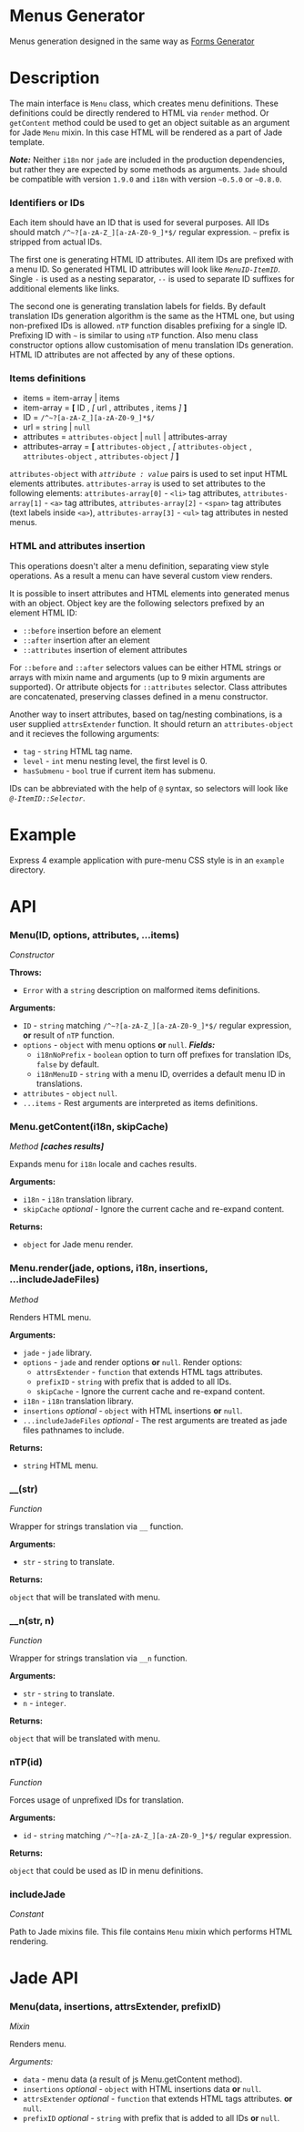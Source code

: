 
# Menus Generator

Menus generation designed in the same way as
[Forms Generator](https://github.com/an-sh/forms-generator)


# Description

The main interface is `Menu` class, which creates menu
definitions. These definitions could be directly rendered to HTML via
`render` method. Or `getContent` method could be used to get an object
suitable as an argument for Jade `Menu` mixin. In this case HTML will
be rendered as a part of Jade template.

___Note:___ Neither `i18n` nor `jade` are included in the production
dependencies, but rather they are expected by some methods as
arguments. `Jade` should be compatible with version `1.9.0` and `i18n`
with version `~0.5.0` or `~0.8.0`.

### Identifiers or IDs

Each item should have an ID that is used for several purposes. All IDs
should match `/^~?[a-zA-Z_][a-zA-Z0-9_]*$/` regular expression. `~`
prefix is stripped from actual IDs.

The first one is generating HTML ID attributes. All item IDs are
prefixed with a menu ID. So generated HTML ID attributes will look
like _`MenuID-ItemID`_. Single `-` is used as a nesting separator,
`--` is used to separate ID suffixes for additional elements like
links.

The second one is generating translation labels for fields. By default
translation IDs generation algorithm is the same as the HTML one, but
using non-prefixed IDs is allowed. `nTP` function disables prefixing
for a single ID. Prefixing ID with `~` is similar to using `nTP`
function. Also menu class constructor options allow customisation of
menu translation IDs generation. HTML ID attributes are not affected
by any of these options.

### Items definitions

- items = item-array | items
- item-array = __[__ ID , _[_ url , attributes , items _]_ __]__
- ID = `/^~?[a-zA-Z_][a-zA-Z0-9_]*$/`
- url = `string` | `null`
- attributes = `attributes-object` | `null` | attributes-array
- attributes-array =
  __[__ `attributes-object` , _[_ `attributes-object` , `attributes-object` , `attributes-object` _]_
  __]__

`attributes-object` with _`attribute : value`_ pairs is used to set
input HTML elements attributes. `attributes-array` is used to set
attributes to the following elements: `attributes-array[0]` - `<li>`
tag attributes, `attributes-array[1]` - `<a>` tag attributes,
`attributes-array[2]` - `<span>` tag attributes (text labels inside
`<a>`), `attributes-array[3]` - `<ul>` tag attributes in nested menus.

### HTML and attributes insertion

This operations doesn't alter a menu definition, separating view style
operations. As a result a menu can have several custom view renders.

It is possible to insert attributes and HTML elements into generated
menus with an object. Object key are the following selectors prefixed
by an element HTML ID:

- `::before` insertion before an element
- `::after` insertion after an element
- `::attributes` insertion of element attributes

For `::before` and `::after` selectors values can be either HTML
strings or arrays with mixin name and arguments (up to 9 mixin
arguments are supported). Or attribute objects for `::attributes`
selector. Class attributes are concatenated, preserving classes
defined in a menu constructor.

Another way to insert attributes, based on tag/nesting combinations,
is a user supplied `attrsExtender` function. It should return an
`attributes-object` and it recieves the following arguments:

- `tag` - `string` HTML tag name.
- `level` - `int` menu nesting level, the first level is 0.
- `hasSubmenu` - `bool` true if current item has submenu.

IDs can be abbreviated with the help of `@` syntax, so selectors will
look like _`@-ItemID::Selector`_.




# Example

Express 4 example application with pure-menu CSS style is in an
`example` directory.




# API


### Menu(ID, options, attributes, ...items)

_Constructor_

__Throws:__

- `Error` with a `string` description on malformed items definitions.

__Arguments:__

- `ID` - `string` matching `/^~?[a-zA-Z_][a-zA-Z0-9_]*$/` regular
expression, __or__ result of `nTP` function.
- `options` - `object` with menu options __or__ `null`. ___Fields:___
  - `i18nNoPrefix` - `boolean` option to turn off prefixes for
  translation IDs, `false` by default.
  - `i18nMenuID` - `string` with a menu ID, overrides a default menu
  ID in translations.
- `attributes` - `object`  `null`.
- `...items` - Rest arguments are interpreted as items definitions.


### Menu.getContent(i18n, skipCache)

_Method_ ___[caches results]___

Expands menu for `i18n` locale and caches results.

__Arguments:__

- `i18n` - `i18n` translation library.
- `skipCache` _optional_ - Ignore the current cache and re-expand content.

__Returns:__

- `object` for Jade menu render.


### Menu.render(jade, options, i18n, insertions, ...includeJadeFiles)

_Method_

Renders HTML menu.

__Arguments:__

- `jade` - `jade` library.
- `options` - `jade` and render options __or__ `null`. Render options:
  - `attrsExtender` - `function` that extends HTML tags attributes.
  - `prefixID` - `string` with prefix that is added to all IDs.
  - `skipCache` - Ignore the current cache and re-expand content.
- `i18n` - `i18n` translation library.
- `insertions` _optional_ - `object` with HTML insertions __or__
  `null`.
- `...includeJadeFiles` _optional_ - The rest arguments are treated as
  jade files pathnames to include.

__Returns:__

- `string` HTML menu.


### __(str)

_Function_

Wrapper for strings translation via `__` function.

__Arguments:__

- `str` - `string` to translate.

__Returns:__

`object` that will be translated with menu.


### __n(str, n)

_Function_

Wrapper for strings translation via `__n` function.

__Arguments:__

- `str` - `string` to translate.
- `n` - `integer`.

__Returns:__

`object` that will be translated with menu.


### nTP(id)

_Function_

Forces usage of unprefixed IDs for translation.

__Arguments:__

- `id` - `string` matching `/^~?[a-zA-Z_][a-zA-Z0-9_]*$/` regular
expression.

__Returns:__

`object` that could be used as ID in menu definitions.


### includeJade

_Constant_

Path to Jade mixins file. This file contains `Menu` mixin which
performs HTML rendering.




# Jade API


### Menu(data, insertions, attrsExtender, prefixID)

_Mixin_

Renders menu.

_Arguments:_

- `data` - menu data (a result of js Menu.getContent method).
- `insertions` _optional_ - `object` with HTML insertions data __or__ `null`.
- `attrsExtender` _optional_ - `function` that extends HTML tags
  attributes. __or__ `null`.
- `prefixID` _optional_ - `string` with prefix that is added to all
  IDs __or__ `null`.
